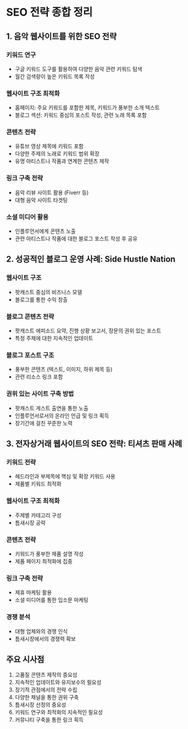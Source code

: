 # SEO 전략 종합 정리

## 1. 음악 웹사이트를 위한 SEO 전략

### 키워드 연구

- 구글 키워드 도구를 활용하여 다양한 음악 관련 키워드 탐색
- 월간 검색량이 높은 키워드 목록 작성

### 웹사이트 구조 최적화

- 홈페이지: 주요 키워드를 포함한 제목, 키워드가 풍부한 소개 텍스트
- 블로그 섹션: 키워드 중심의 포스트 작성, 관련 노래 목록 포함

### 콘텐츠 전략

- 유튜브 영상 제목에 키워드 포함
- 다양한 주제의 노래로 키워드 범위 확장
- 유명 아티스트나 작품과 연계한 콘텐츠 제작

### 링크 구축 전략

- 음악 리뷰 사이트 활용 (Fiverr 등)
- 대형 음악 사이트 타겟팅

### 소셜 미디어 활용

- 인플루언서에게 콘텐츠 노출
- 관련 아티스트나 작품에 대한 블로그 포스트 작성 후 공유

## 2. 성공적인 블로그 운영 사례: Side Hustle Nation

### 웹사이트 구조

- 팟캐스트 중심의 비즈니스 모델
- 블로그를 통한 수익 창출

### 블로그 콘텐츠 전략

- 팟캐스트 에피소드 요약, 진행 상황 보고서, 장문의 권위 있는 포스트
- 특정 주제에 대한 지속적인 업데이트

### 블로그 포스트 구조

- 풍부한 콘텐츠 (텍스트, 이미지, 하위 제목 등)
- 관련 리소스 링크 포함

### 권위 있는 사이트 구축 방법

- 팟캐스트 게스트 출연을 통한 노출
- 인플루언서로서의 온라인 언급 및 링크 획득
- 장기간에 걸친 꾸준한 노력

## 3. 전자상거래 웹사이트의 SEO 전략: 티셔츠 판매 사례

### 키워드 전략

- 헤드라인과 부제목에 핵심 및 확장 키워드 사용
- 제품별 키워드 최적화

### 웹사이트 구조 최적화

- 주제별 카테고리 구성
- 틈새시장 공략

### 콘텐츠 전략

- 키워드가 풍부한 제품 설명 작성
- 제품 페이지 최적화에 집중

### 링크 구축 전략

- 제휴 마케팅 활용
- 소셜 미디어를 통한 입소문 마케팅

### 경쟁 분석

- 대형 업체와의 경쟁 인식
- 틈새시장에서의 경쟁력 확보

## 주요 시사점

1. 고품질 콘텐츠 제작의 중요성
2. 지속적인 업데이트와 유지보수의 필요성
3. 장기적 관점에서의 전략 수립
4. 다양한 채널을 통한 권위 구축
5. 틈새시장 선정의 중요성
6. 키워드 연구와 최적화의 지속적인 필요성
7. 커뮤니티 구축을 통한 링크 획득
